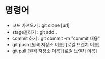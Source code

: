# 명령어

* 코드 가져오기 : git clone \[url\]
* stage올리기 : git add .
* commit 하기 : git commit -m "commit 내용"
* git push \[원격 저장소 이름\] \[로컬 브랜치 이름\]
* git pull  \[원격 저장소 이름\] \[로컬 브랜치 이름\]

